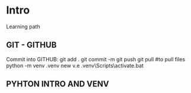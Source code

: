 # Intro
Learning path



## GIT - GITHUB 
Commit into GITHUB: 
git add .
git commit -m
git push
git pull #to pull files
python -m venv .venv new v.e
.venv\Scripts\activate.bat
## PYHTON INTRO AND VENV 
